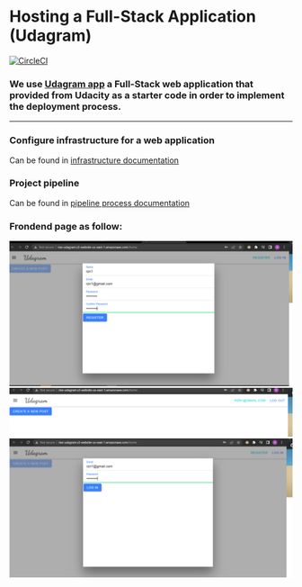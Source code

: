 # Hosting a Full-Stack Application (Udagram)

[![CircleCI](https://dl.circleci.com/status-badge/img/gh/RoaZA/CircleCIProject4/tree/main.svg?style=shield)](https://dl.circleci.com/status-badge/redirect/gh/RoaZA/CircleCIProject4/tree/main)


### **We use [ Udagram app](https://github.com/udacity/nd0067-c4-deployment-process-project-starter) a Full-Stack web application that provided from Udacity as a starter code in order to implement the deployment process.**
---
### Configure infrastructure for a web application
Can be found in [infrastructure documentation](./documentation/InfrastructureDescription.md)
### Project pipeline 
Can be found in [pipeline process documentation](./documentation/PipelineProcess.md)
### Frondend page as follow:
![](./screenshots/FE1.png)
![](./screenshots/FE2.png)
![](./screenshots/FE3.png)